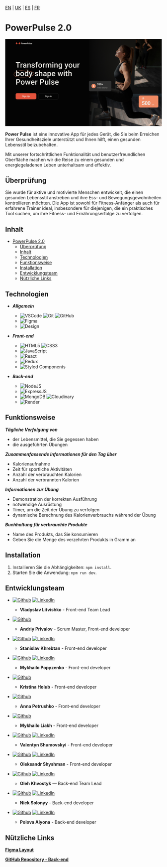 [EN](README.md) | [UK](README-uk.md) | [ES](README-es.md) | [FR](README-fr.md)

# PowerPulse 2.0

![Welcome Page](./public/Desktop.jpg)

**Power Pulse** ist eine innovative App für jedes Gerät, die Sie beim Erreichen Ihrer Gesundheitsziele unterstützt und Ihnen hilft, einen gesunden Lebensstil beizubehalten. 

Mit unserer fortschrittlichen Funktionalität und benutzerfreundlichen Oberfläche machen wir die Reise zu einem gesunden und energiegeladenen Leben unterhaltsam und effektiv.

## Überprüfung

Sie wurde für aktive und motivierte Menschen entwickelt, die einen gesunden Lebensstil anstreben und ihre Ess- und Bewegungsgewohnheiten kontrollieren möchten. Die App ist sowohl für Fitness-Anfänger als auch für erfahrene Trainer ideal, insbesondere für diejenigen, die ein praktisches Tool suchen, um ihre Fitness- und Ernährungserfolge zu verfolgen.

## Inhalt

- [PowerPulse 2.0](#powerpulse-20)
  - [Überprüfung](#überprüfung)
  - [Inhalt](#inhalt)
  - [Technologien](#technologien)
  - [Funktionsweise](#funktionsweise)
  - [Installation](#installation)
  - [Entwicklungsteam](#entwicklungsteam)
  - [Nützliche Links](#nützliche-links)

## Technologien

- ***Allgemein***
  - ![VSCode](https://img.shields.io/badge/vscode-007ACC?style=for-the-badge&logo=visualstudiocode&logoColor=white) ![Git](https://img.shields.io/badge/Git-F05032?style=for-the-badge&logo=git&logoColor=white) ![GitHub](https://img.shields.io/badge/GitHub-181717?style=for-the-badge&logo=github&logoColor=white)
  - ![Figma](https://img.shields.io/badge/Figma-F24E1E?style=for-the-badge&logo=figma&logoColor=white)
  - ![Design](https://img.shields.io/badge/Adaptive_and_responsive_design-white?style=for-the-badge&logoColor=white)

- ***Front-end***
  - ![HTML5](https://img.shields.io/badge/html5-E34F26?style=for-the-badge&logo=html5&logoColor=white) ![CSS3](https://img.shields.io/badge/css3-1572B6?style=for-the-badge&logo=css3&logoColor=white)
  - ![JavaScript](https://img.shields.io/badge/javascript-F7DF1E?style=for-the-badge&logo=javascript&logoColor=white)
  - ![React](https://img.shields.io/badge/react-61DAFB?style=for-the-badge&logo=react&logoColor=white)
  - ![Redux](https://img.shields.io/badge/redux-764ABC?style=for-the-badge&logo=redux&logoColor=white)
  - ![Styled Components](https://img.shields.io/badge/styled_components-DB7093?style=for-the-badge&logo=styledcomponents&logoColor=white)

- ***Back-end***
  - ![NodeJS](https://img.shields.io/badge/node.js-339933?style=for-the-badge&logo=nodedotjs&logoColor=white)
  - ![ExpressJS](https://img.shields.io/badge/express-000000?style=for-the-badge&logo=express&logoColor=white)
  - ![MongoDB](https://img.shields.io/badge/mongodb-47A248?style=for-the-badge&logo=mongodb&logoColor=white) ![Cloudinary](https://img.shields.io/badge/Cloudinary-3448C5?style=for-the-badge&logo=Cloudinary&logoColor=white)
  - ![Render](https://img.shields.io/badge/Render-AA3DCE?style=for-the-badge&logoColor=white)

## Funktionsweise

***Tägliche Verfolgung von***

- der Lebensmittel, die Sie gegessen haben
- die ausgeführten Übungen

***Zusammenfassende Informationen für den Tag über***

- Kalorienaufnahme
- Zeit für sportliche Aktivitäten
- Anzahl der verbrauchten Kalorien
- Anzahl der verbrannten Kalorien

***Informationen zur Übung***

- Demonstration der korrekten Ausführung
- notwendige Ausrüstung
- Timer, um die Zeit der Übung zu verfolgen
- dynamische Berechnung des Kalorienverbrauchs während der Übung

***Buchhaltung für verbrauchte Produkte***

- Name des Produkts, das Sie konsumieren
- Geben Sie die Menge des verzehrten Produkts in Gramm an

## Installation

1. Installieren Sie die Abhängigkeiten: `npm install`.
2. Starten Sie die Anwendung: `npm run dev`.

## Entwicklungsteam

- [![Github](https://img.shields.io/badge/SaltyUA-181717?style=for-the-badge&logo=github&logoColor=white)](https://github.com/SaltyUA) 
  [![LinkedIn](https://img.shields.io/badge/vladyslav_litvishko-0A66C2?style=for-the-badge&logo=linkedin&logoColor=white)](https://www.linkedin.com/in/vladyslav-litvishko)
  - **Vladyslav Litvishko** - Front-end Team Lead

- [![Github](https://img.shields.io/badge/Gadiomi-181717?style=for-the-badge&logo=github&logoColor=white)](https://github.com/Gadiomi) 
  - **Andriy Privalov** - Scrum Master, Front-end developer

- [![Github](https://img.shields.io/badge/SKhrebtan-181717?style=for-the-badge&logo=github&logoColor=white)](https://github.com/SKhrebtan) 
  [![LinkedIn](https://img.shields.io/badge/stanislav_khrebtan-0A66C2?style=for-the-badge&logo=linkedin&logoColor=white)](https://www.linkedin.com/in/stanislav-khrebtan/)
  - **Stanislav Khrebtan** - Front-end developer

- [![Github](https://img.shields.io/badge/pasazhyr99th-181717?style=for-the-badge&logo=github&logoColor=white)](https://github.com/pasazhyr99th)
  [![LinkedIn](https://img.shields.io/badge/Mykhailo_Popyzenko-0A66C2?style=for-the-badge&logo=linkedin&logoColor=white)](https://www.linkedin.com/in/mykhailo-popyzenko/)
  - **Mykhailo Popyzenko** - Front-end developer

- [![Github](https://img.shields.io/badge/GKristi-181717?style=for-the-badge&logo=github&logoColor=white)](https://github.com/GKristi)
  - **Kristina Holub** - Front-end developer

- [![Github](https://img.shields.io/badge/Anna1987-181717?style=for-the-badge&logo=github&logoColor=white)](https://github.com/Anna-1987) 
  - **Anna Petrushko** - Front-end developer

- [![Github](https://img.shields.io/badge/Michael3573-181717?style=for-the-badge&logo=github&logoColor=white)](https://github.com/Michael3573) 
  - **Mykhailo Liakh** - Front-end developer

- [![Github](https://img.shields.io/badge/Gigapatut-181717?style=for-the-badge&logo=github&logoColor=white)](https://github.com/Gigapatut) 
  [![LinkedIn](https://img.shields.io/badge/valentyn_shumovskyi-0A66C2?style=for-the-badge&logo=linkedin&logoColor=white)](https://www.linkedin.com/in/valentyn-shumovskyi)
  - **Valentyn Shumovskyi** - Front-end developer

- [![Github](https://img.shields.io/badge/Stereotype89-181717?style=for-the-badge&logo=github&logoColor=white)](https://github.com/Stereotype89) 
  [![LinkedIn](https://img.shields.io/badge/Oleksandr_Shyshman-0A66C2?style=for-the-badge&logo=linkedin&logoColor=white)](https://www.linkedin.com/in/shyshman89/)
  - **Oleksandr Shyshman** - Front-end developer

- [![Github](https://img.shields.io/badge/OlehKhv-181717?style=for-the-badge&logo=github&logoColor=white)](https://github.com/OlehKhv) 
  [![LinkedIn](https://img.shields.io/badge/Oleh_Khvostyk-0A66C2?style=for-the-badge&logo=linkedin&logoColor=white)](https://www.linkedin.com/in/oleh-khvostyk)
  - **Oleh Khvostyk** — Back-end Team Lead

- [![Github](https://img.shields.io/badge/nicksolony-181717?style=for-the-badge&logo=github&logoColor=white)](https://github.com/nicksolony/) 
  [![LinkedIn](https://img.shields.io/badge/nick_solonyy-0A66C2?style=for-the-badge&logo=linkedin&logoColor=white)](https://www.linkedin.com/in/nick-solonyy)
  - **Nick Solonyy** - Back-end developer

- [![Github](https://img.shields.io/badge/alyonapolova-181717?style=for-the-badge&logo=github&logoColor=white)](https://github.com/alyonapolova) 
  [![LinkedIn](https://img.shields.io/badge/alyona_polova-0A66C2?style=for-the-badge&logo=linkedin&logoColor=white)](http://linkedin.com/in/alyonapolova)
  - **Polova Alyona** - Back-end developer

## Nützliche Links

[**Figma Layout**](https://www.figma.com/file/0xm1EIt7GWmWxWTa8xu2K5/Power-Pulse-2.0?type=design&node-id=0-1&mode=design&t=jI0csq1JsWnjOpnF-0)

[**GitHub Repository - Back-end**](https://github.com/OlehKhv/projectSERV)
